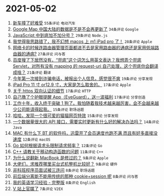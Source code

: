 # 2021-05-02

1. [新车撞了好难受](https://www.v2ex.com/t/774599) `55条评论` `电动汽车`
1. [Google Map 中国大陆的数据是不是不会再更新了](https://www.v2ex.com/t/774611) `34条评论` `Google`
1. [JavaScript 中到底加不加分号？](https://www.v2ex.com/t/774657) `29条评论` `Node.js`
1. [我觉得我思路错了，我不幻想 macos 上 m1 iPad pro 了！](https://www.v2ex.com/t/774619) `28条评论` `Apple`
1. [网络卡的时候连路由器管理页面都进不去是家用路由器的通病还是家用低端路由器的通病?](https://www.v2ex.com/t/774596) `27条评论` `问与答`
1. [百度搜了下居然没有，“兜底”这个词怎么用英文表达？我想弄个兜底 Servlet，对所有没有 mapping 的 request-uri 自己处理，这个兜底你会翻译成啥？](https://www.v2ex.com/t/774649) `21条评论` `翻译`
1. [今年第一次接到诈骗电话，被报出个人信息，感觉很不爽](https://www.v2ex.com/t/774623) `19条评论` `分享发现`
1. [iPad Pro 11 寸 or12.9 寸，大家是怎么取舍的。](https://www.v2ex.com/t/774662) `17条评论` `Apple`
1. [关于 https 双向认证的细节](https://www.v2ex.com/t/774653) `17条评论` `HTTP`
1. [自己撸了个护眼提醒 App（EyeGuard），送一波福利](https://www.v2ex.com/t/774644) `17条评论` `分享创造`
1. [工作十年，收入终于突破 1 狗了。我怕随着我技术越来越厉害，会不会越来越少公司能请得起我。](https://www.v2ex.com/t/774667) `15条评论` `职场话题`
1. [哈哈，发现一个很可爱的猫猫网页特效](https://www.v2ex.com/t/774589) `15条评论` `分享发现`
1. [一个数据量很大的 API 接口，需要实时更新有什么好的解决办法吗？](https://www.v2ex.com/t/774624) `14条评论` `Java`
1. [MAC 有什么下 BT 的软件吗，迅雷开了会员速度也跑不满 而且有好多直接没速度](https://www.v2ex.com/t/774673) `12条评论` `macOS`
1. [Go 如何根据请求头限制请求频率？](https://www.v2ex.com/t/774595) `12条评论` `Go`
1. [C++ 请教关于移动构造函数的问题](https://www.v2ex.com/t/774622) `11条评论` `C++`
1. [为什么说翻新 MacBook 是修过的？](https://www.v2ex.com/t/774671) `9条评论` `Apple`
1. [大佬们，求推荐哪里买台式机整机比较好？](https://www.v2ex.com/t/774664) `9条评论` `硬件`
1. [非科班程序员面试被三连问](https://www.v2ex.com/t/774659) `8条评论` `职场话题`
1. [前后端分离能不能用传统的那种 cookie+session 呢](https://www.v2ex.com/t/774603) `8条评论` `问与答`
1. [我的英语学习经验 - 完整版](https://www.v2ex.com/t/774600) `8条评论` `English`
1. [V 站上官媒了](https://www.v2ex.com/t/774681) `7条评论` `V2EX`
